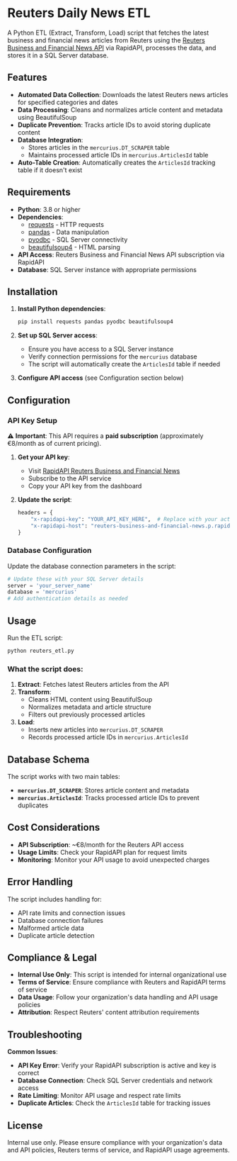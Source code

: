 # Reuters Daily News ETL

A Python ETL (Extract, Transform, Load) script that fetches the latest business and financial news articles from Reuters using the [Reuters Business and Financial News API](https://rapidapi.com/makingdatameaningful/api/reuters-business-and-financial-news) via RapidAPI, processes the data, and stores it in a SQL Server database.

## Features

- **Automated Data Collection**: Downloads the latest Reuters news articles for specified categories and dates
- **Data Processing**: Cleans and normalizes article content and metadata using BeautifulSoup
- **Duplicate Prevention**: Tracks article IDs to avoid storing duplicate content
- **Database Integration**: 
  - Stores articles in the `mercurius.DT_SCRAPER` table
  - Maintains processed article IDs in `mercurius.ArticlesId` table
- **Auto-Table Creation**: Automatically creates the `ArticlesId` tracking table if it doesn't exist

## Requirements

- **Python**: 3.8 or higher
- **Dependencies**:
  - [requests](https://pypi.org/project/requests/) - HTTP requests
  - [pandas](https://pypi.org/project/pandas/) - Data manipulation
  - [pyodbc](https://pypi.org/project/pyodbc/) - SQL Server connectivity  
  - [beautifulsoup4](https://pypi.org/project/beautifulsoup4/) - HTML parsing
- **API Access**: Reuters Business and Financial News API subscription via RapidAPI
- **Database**: SQL Server instance with appropriate permissions

## Installation

1. **Install Python dependencies**:
   ```bash
   pip install requests pandas pyodbc beautifulsoup4
   ```

2. **Set up SQL Server access**:
   - Ensure you have access to a SQL Server instance
   - Verify connection permissions for the `mercurius` database
   - The script will automatically create the `ArticlesId` table if needed

3. **Configure API access** (see Configuration section below)

## Configuration

### API Key Setup

⚠️ **Important**: This API requires a **paid subscription** (approximately €8/month as of current pricing).

1. **Get your API key**:
   - Visit [RapidAPI Reuters Business and Financial News](https://rapidapi.com/makingdatameaningful/api/reuters-business-and-financial-news)
   - Subscribe to the API service
   - Copy your API key from the dashboard

2. **Update the script**:
   ```python
   headers = {
       "x-rapidapi-key": "YOUR_API_KEY_HERE",  # Replace with your actual key
       "x-rapidapi-host": "reuters-business-and-financial-news.p.rapidapi.com"
   }
   ```

### Database Configuration

Update the database connection parameters in the script:
```python
# Update these with your SQL Server details
server = 'your_server_name'
database = 'mercurius'
# Add authentication details as needed
```

## Usage

Run the ETL script:

```bash
python reuters_etl.py
```

### What the script does:

1. **Extract**: Fetches latest Reuters articles from the API
2. **Transform**: 
   - Cleans HTML content using BeautifulSoup
   - Normalizes metadata and article structure
   - Filters out previously processed articles
3. **Load**:
   - Inserts new articles into `mercurius.DT_SCRAPER`
   - Records processed article IDs in `mercurius.ArticlesId`

## Database Schema

The script works with two main tables:

- **`mercurius.DT_SCRAPER`**: Stores article content and metadata
- **`mercurius.ArticlesId`**: Tracks processed article IDs to prevent duplicates

## Cost Considerations

- **API Subscription**: ~€8/month for the Reuters API access
- **Usage Limits**: Check your RapidAPI plan for request limits
- **Monitoring**: Monitor your API usage to avoid unexpected charges

## Error Handling

The script includes handling for:
- API rate limits and connection issues
- Database connection failures
- Malformed article data
- Duplicate article detection

## Compliance & Legal

- **Internal Use Only**: This script is intended for internal organizational use
- **Terms of Service**: Ensure compliance with Reuters and RapidAPI terms of service
- **Data Usage**: Follow your organization's data handling and API usage policies
- **Attribution**: Respect Reuters' content attribution requirements

## Troubleshooting

**Common Issues**:
- **API Key Error**: Verify your RapidAPI subscription is active and key is correct
- **Database Connection**: Check SQL Server credentials and network access
- **Rate Limiting**: Monitor API usage and respect rate limits
- **Duplicate Articles**: Check the `ArticlesId` table for tracking issues

## License

Internal use only. Please ensure compliance with your organization's data and API policies, Reuters terms of service, and RapidAPI usage agreements.